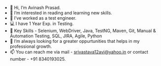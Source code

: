 - 👋 Hi, I’m Avinash Prasad.
- 👀 I’m interested in reading and learning new skills.
- 🌱 I’ve worked as a test engineer.
- 💻 I have 1 Year Exp. in Testing.
- 🎈 Key Skills - Selenium, WebDriver, Java, TestNG, Maven, Git, Manual & Automation Testing, SQL, JIRA, Agile, Python
- 💞️ I’m always looking for a greater oppurtunities that helps in my professional growth.
- 📫 You can reach me via mail - srivastava12avi@yahoo.in or contact number - +91 8340193025.

<!---
golu12a/golu12a is a ✨ special ✨ repository because its `README.md` (this file) appears on your GitHub profile.
You can click the Preview link to take a look at your changes.
--->
